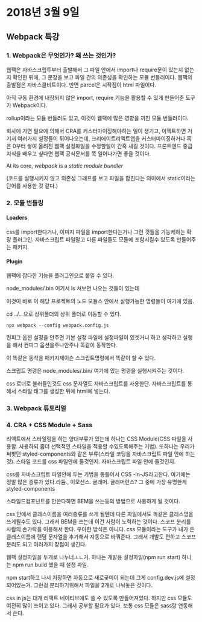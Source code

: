 # 2018년 3월 9일

## Webpack 특강

### 1. Webpack은 무엇인가? 왜 쓰는 것인가?

웹팩은 자바스크립투부터 출발해서 그 파일 안에서 import나 require문이 있는지 없는지 확인한 뒤에, 그 문장을 보고 파일 간의 의존성을 확인하는 모듈 번들러이다. 웹팩의 출발점은 자바스클비트이다. 반면 parcel은 시작점이 html 파일이다.

아직 구동 환경에 내장되지 않은 import, require 기능을 활용할 수 있게 만들어준 도구가 Webpack이다.

rollup이라는 모듈 번들러도 있고, 이것이 웹팩에 많은 영향을 끼친 모듈 번들러이다.

회사에 가면 필요에 의해서 CRA를 커스터마이징해야하는 일이 생기고, 이젝트하면 거기서 여러가지 설정들이 튀어나오는데, 크리에이트리액트앱을 커스터마이징하거나 혹은 0부터 쌓여 올려진 웹팩 설정파일을 수정할일이 간혹 새길 것이다. 프론트엔드 중급 지식을 배우고 싶다면 웹팩 공식문서를 쭉 일어나가면 좋을 것이다.

At its core, *webpack* is a *static module bundler* 

(코드를 실행시키지 않고 의존성 그래프를 보고 파일을 합친다는 의미에서 static이라는 단어를 사용한 것 같다.)

### 2. 모듈 번들링

#### Loaders

css를 import한다거나, 이미지 파일을 import한다는거나 그런 것들을 가능케하는 확장 플러그인. 자바스크립트 파일말고 다른 파일들도 모듈에 포함시킬수 있도록 만들어주는 패키지.

#### Plugin

웹팩에 잡다한 기능을 플러그인으로 붙일 수 있다.



node_modules/.bin 여기서 ls 쳐보면 나오는 것들이 있는데

이것이 바로 이 해당 프로젝트의 노드 모듈스 안에서 실행가능한 명령들이 여기에 있음.

cd ../.. 으로 상위폴더의 상위 폴더로 이동할 수 있다.



```
npx webpack --config webpack.config.js
```

컨피그 옵션 설정을 안주면 기본 설정 파일에 설정파일이 있겟거니 하고 생각하고 실행을 해서 컨피그 옵션을주나안주나 똑같이 동작한다.

이 똑같은 동작을 패키지제이슨 스크립트명령에서 똑같이 할 수 있다.

스크립트 명령은 node_modules/.bin/ 여기에 있는 명령을 실행시켜주는 것이다.

css 로더로 불러들인것도 css 문자열도 자바스크립트를 사용한단. 자바스크립트를 통해서 스타일 태그를 생성한 뒤에 html에 넣는다.

### 3. Webpack 튜토리얼

### 4. CRA + CSS Module + Sass 



리액트에서 스타일링을 하는 양대부류가 있는데 하나는 CSS Module(CSS 파일을 사용함. 사용하되 좀더 선택적인 스타일을 적용할 수있도록해주는 기법). 또하나는 우리가 써봣던 styled-components와 같은 부류(스타일 코딩을 자바스크립트 파일 안에 하는 것). 스타일 코드를 css 파일안에 둘것인지. 자바스크립트 파일 안에 둘것인지.

css를 자바스크립트 파일안에 두는 기법을 통틀어서 CSS -in-JS라고한다. 여기에는 정말 많은 종류가 있다.라듐., 이모션스. 글래머. 글래머런스? 그 중에 가장 유명한게 styled-components

스타일드컴포넌트를 안쓴다하면 BEM을 쓰는등의 방법으로 사용하게 될 것이다.



css 안에서 클래스이름을 여러종류를 쓰게 될텐데 다른 파일에서도 똑같은 클래스명을 쓰게될수도 있다. 그래서 BEM을 쓰는데 이건 사람이 노력하는 것이다. 스코프 분리를 사람의 손가락을 이용해서 한다. 우아한 방식은 아니다. css 모듈이라는 도구가 내가 쓴 클래스이름에 랜덤 문자열을 추가해서 자동으로 바꿔준다. 그래서 개발도 편하고 스코프 분리도 되고 여러가지 장점이 생긴다.



웹팩 설정파일을 두개로 나누너ㅗㄴ거. 하나는 개발용 설정파일(npm run start) 하나는 npm run build 했을 때 설정 파일.

npm start하고 나서 저장하면 자동으로 새로곷미이 되는데 그게 config.dev.js에 설정되어있는거. 그런걸 분리하기위해서 파일을 2개로 나눠놓은 것이다.



css in js는 대개 리액트 네이티브에도 쓸 수 있도록 만들어져있다. 하지만 css 모듈도 여전히 많이 쓰이고 있다. 그래서 공부할 필요가 있다. 보통 css 모듈은 sass랑 연동해서 쓴다.